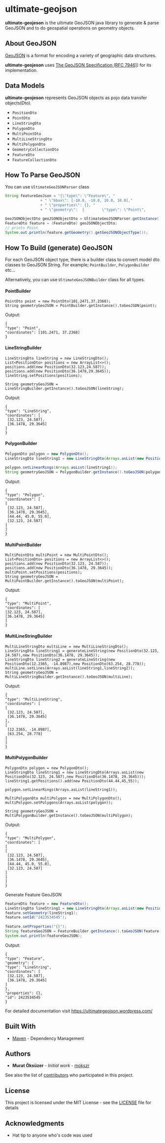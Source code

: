 # ultimate-geojson

**ultimate-geojeson** is the ultimate GeoJSON java library to generate & parse GeoJSON and to do geospatial operations on geometry objects.

## About GeoJSON

[GeoJSON](http://geojson.org/) is a format for encoding a variety of geographic data structures. 

**ultimate-geojeson** uses [The GeoJSON Specification (RFC 7946)](https://tools.ietf.org/html/rfc7946)) for its implementation.

## Data Models 
**ultimate-geojeson** represents GeoJSON objects as pojo data transfer objects(Dto). 
* `PositionDto`
* `PointDto`
* `LineStringDto`
* `PolygonDto`
* `MultiPointDto`
* `MultiLineStringDto`
* `MultiPolygonDto`
* `GeometryCollectionDto`
* `FeatureDto`
* `FeatureCollectionDto`

## How To Parse GeoJSON
You can use `UltimateGeoJSONParser` class

```java
String featureGeoJson = "{\"type\": \"Feature\", "
				+ " \"bbox\": [-10.0, -10.0, 10.0, 10.0],"
				+ " \"properties\": {}, "
				+ " \"geometry\":  {        \"type\": \"Point\",       \"coordinates\": [14.244158,   \n47.149861, 0.7890780]    } }";

GeoJSONObjectDto geoJSONObjectDto = UltimateGeoJSONParser.getInstance().parse(featureGeoJson);
FeatureDto feature = (FeatureDto) geoJSONObjectDto;
// prints Point
System.out.println(feature.getGeometry().getGeoJSONObjectType());

```

## How To Build (generate) GeoJSON
For each GeoJSON object type, there is a builder class to convert model dto classes to GeoJSON String. For example; `PointBuilder`, `PolygonBuilder` etc...

Alternatively, you can use `UltimateGeoJSONBuilder` class for all types.

#### PointBuilder
```
PointDto point = new PointDto(101.2471,37.2368);
String geometryGeoJSON = PointBuilder.getInstance().toGeoJSON(point);
```
Output:
```
{
"type": "Point",
"coordinates": [101.2471, 37.2368]
}
```

#### LineStringBuilder
```
LineStringDto lineString = new LineStringDto();
List<PositionDto> positions = new ArrayList<>();
positions.add(new PositionDto(32.123,24.587));
positions.add(new PositionDto(36.1478,29.3645));
lineString.setPositions(positions);
		
String geometryGeoJSON = LineStringBuilder.getInstance().toGeoJSON(lineString);
```
Output:
```
{
"type": "LineString",
"coordinates": [
 [32.123, 24.587],
 [36.1478, 29.3645]
]
}
```

#### PolygonBuilder
```java
PolygonDto polygon = new PolygonDto();
LineStringDto lineString1 = new LineStringDto(Arrays.asList(new PositionDto(32.123, 24.587),new PositionDto(36.1478, 29.3645),new PositionDto(44.44,45,55)));
				
polygon.setLinearRings(Arrays.asList(lineString1));
String geometryGeoJSON = PolygonBuilder.getInstance().toGeoJSON(polygon);
```

Output:
```
{
"type": "Polygon",
"coordinates": [
[
 [32.123, 24.587],
 [36.1478, 29.3645],
 [44.44, 45.0, 55.0],
 [32.123, 24.587]
]
]
}
```

#### MultiPointBuilder
```
MultiPointDto multiPoint = new MultiPointDto();
List<PositionDto> positions = new ArrayList<>();
positions.add(new PositionDto(32.123, 24.587));
positions.add(new PositionDto(36.1478, 29.3645));
multiPoint.setPositions(positions);
String geometryGeoJSON = MultiPointBuilder.getInstance().toGeoJSON(multiPoint);
```
Output:
```
{
"type": "MultiPoint",
"coordinates": [
[32.123, 24.587],
[36.1478, 29.3645]
]
}
```

#### MultiLineStringBuilder
```
MultiLineStringDto multiLine = new MultiLineStringDto();
LineStringDto lineString1 = generateLineString(new PositionDto(32.123, 24.587),new PositionDto(36.1478, 29.3645));
LineStringDto lineString2 = generateLineString(new PositionDto(12.2365, -14.8987),new PositionDto(63.254, 28.778));
multiLine.setLines(Arrays.asList(lineString1,lineString2));
String geometryGeoJSON = MultiLineStringBuilder.getInstance().toGeoJSON(multiLine);
```
Output:
```
{
"type": "MultiLineString",
"coordinates": [
[
 [32.123, 24.587],
 [36.1478, 29.3645]
],
[
 [12.2365, -14.8987],
 [63.254, 28.778]
]
]
}
```

#### MultiPolygonBuilder
```
PolygonDto polygon = new PolygonDto();
LineStringDto lineString1 = new LineStringDto(Arrays.asList(new PositionDto(32.123, 24.587),new PositionDto(36.1478, 29.3645)));
lineString1.getPositions().add(new PositionDto(44.44,45,55));
		
polygon.setLinearRings(Arrays.asList(lineString1));
 
MultiPolygonDto multiPolygon = new MultiPolygonDto();
multiPolygon.setPolygons(Arrays.asList(polygon));
	
String geometryGeoJSON = MultiPolygonBuilder.getInstance().toGeoJSON(multiPolygon);

```
Output:
```
{
"type": "MultiPolygon",
"coordinates": [
[
[
 [32.123, 24.587],
 [36.1478, 29.3645],
 [44.44, 45.0, 55.0],
 [32.123, 24.587]
]
]
]
}
```

Generate Feature GeoJSON

```java
FeatureDto feature = new FeatureDto();
LineStringDto lineString1 = new LineStringDto(Arrays.asList(new PositionDto(32.123, 24.587),new PositionDto(36.1478, 29.3645)));
feature.setGeometry(lineString1);
feature.setId("2423534545");
		
feature.setProperties("{}");
String featureGeoJSON = FeatureBuilder.getInstance().toGeoJSON(feature);
System.out.println(featureGeoJSON);
```
Output:

```
{
"type": "Feature",
"geometry": {
"type": "LineString",
"coordinates": [
 [32.123, 24.587],
 [36.1478, 29.3645]
]
},
"properties": {},
"id": 2423534545
}

```
For detailed documentation visit https://ultimategeojson.wordpress.com/

## Built With

 * [Maven](https://maven.apache.org/) - Dependency Management
 
 
## Authors

* **Murat Öksüzer** - *Initial work* - [mokszr](https://github.com/mokszr)

See also the list of [contributors](https://github.com/mokszr/ultimate-geojson/graphs/contributors) who participated in this project.

## License

This project is licensed under the MIT License - see the [LICENSE](LICENSE) file for details

## Acknowledgments

* Hat tip to anyone who's code was used
 
